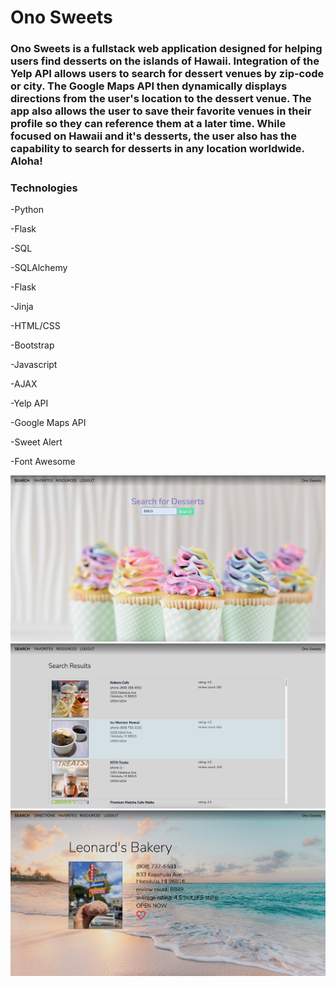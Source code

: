 # Ono Sweets

### Ono Sweets is a fullstack web application designed for helping users find desserts on the islands of Hawaii.  Integration of the Yelp API allows users to search for dessert venues by zip-code or city. The Google Maps API then dynamically displays directions from the user's location to the dessert venue. The app also allows the user to save their favorite venues in their profile so they can reference them at a later time.  While focused  on Hawaii and it's desserts, the user also has the capability to search for desserts in any location worldwide. Aloha! 

### **Technologies**

-Python

-Flask

-SQL

-SQLAlchemy

-Flask

-Jinja

-HTML/CSS

-Bootstrap

-Javascript 

-AJAX

-Yelp API

-Google Maps API

-Sweet Alert

-Font Awesome

![example-1](static/img/search-example.jpeg)
![example-2](static/img/results-example.jpeg)
![example-3](static/img/venue-example.jpeg)